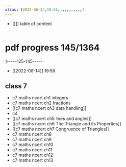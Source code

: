 ```yaml
---
alias: [2022-06-14,19:56,,,,,,,,,,,]
---
```

- [[]]
table of content
```toc
```
# pdf progress 145/1364
1-----125-145-----
- [[2022-06-14]] 19:56
## class 7
- c7 maths ncert ch1 integers
- c7 maths ncert ch2 fractions
- [[c7 maths ncert ch3 data handling]]
- c4
- [[c7 maths ncert ch5 lines and angles]]
- [[c7 maths ncert ch6 The Triangle and its Properties]]
- [[c7 maths ncert ch7 Congruence of Triangles]]
- c7 maths ncert ch8 
- c7 maths ncert ch9 
- c7 maths ncert ch10 
- c7 maths ncert ch11 
- c7 maths ncert ch12 
- c7 maths ncert ch13 
